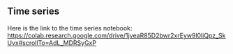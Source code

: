 ## Time series

Here is the link to the time series notebook: https://colab.research.google.com/drive/1jveaR85D2bwr2xrEyw9l0liQpz_SkUvx#scrollTo=AdL_MDRSyGxP
